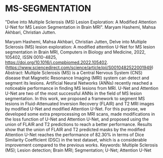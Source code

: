 # MS-SEGMENTATION
"Delve into Multiple Sclerosis (MS) Lesion Exploration: A Modified
Attention U-Net for MS Lesion Segmentation in Brain MRI". Maryam Hashemi, Mahsa Akhbari, Christian Jutten.


Maryam Hashemi, Mahsa Akhbari, Christian Jutten,
Delve into Multiple Sclerosis (MS) lesion exploration: A modified attention U-Net for MS lesion segmentation in Brain MRI,
Computers in Biology and Medicine,
2022,
105402,
ISSN 0010-4825,
https://doi.org/10.1016/j.compbiomed.2022.105402.
(https://www.sciencedirect.com/science/article/pii/S0010482522001949)
Abstract: Multiple Sclerosis (MS) is a Central Nervous System (CNS) disease that Magnetic Resonance Imaging (MRI) system can detect and segment its lesions. Artificial Neural Networks (ANNs) recently reached a noticeable performance in finding MS lesions from MRI. U-Net and Attention U-Net are two of the most successful ANNs in the field of MS lesion segmentation. In this work, we proposed a framework to segment MS lesions in Fluid-Attenuated Inversion Recovery (FLAIR) and T2 MRI images by modified U-Net and modified Attention U-Net. For this purpose, we developed some extra preprocessing on MRI scans, made modifications in the loss function of U-Net and Attention U-Net, and proposed using the union of FLAIR and T2 predictions to reach a better performance. Results show that the union of FLAIR and T2 predicted masks by the modified Attention U-Net reaches the performance of 82.30% in terms of Dice Similarity Coefficient (DSC) in the test dataset, which is a considerable improvement compared to the previous works.
Keywords: Multiple Sclerosis (MS); Lesion detection; Brain MRI; Segmentation; U-Net; Attention U-Net
